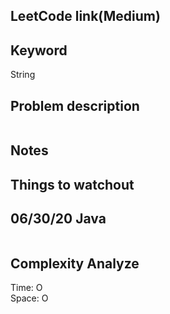 ## LeetCode link(Medium)


## Keyword
String

## Problem description
```

```



## Notes


## Things to watchout

## 06/30/20 Java

```java


```
## Complexity Analyze
Time: O       \
Space: O